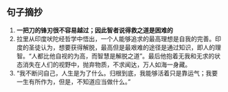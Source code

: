 ## 句子摘抄
1. **一把刀的锋刃很不容易越过；因此智者说得救之道是困难的**
2. 拉里从印度吠陀经哲学中悟出，一个人能够追求的最高理想是自我的完善。印度的圣徒认为，想要获得解脱，最高但是最艰难的途径是通过知识，即人的理智。“人都比他自视的为高，而智慧是解脱之道”。最后他抱着无我和无求的状态消失在人们的视野中，抛弃物质，不求闻达，万人如海一身藏。
3. “我不断问自己，人生是为了什么。归根到底，我能够活着只是靠运气；我要一生有所作为，但是，不知道应当做什么。”